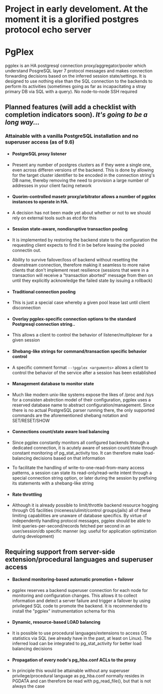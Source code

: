# Project in early develoment. At the moment it is a glorified postgres protocol echo server




# PgPlex



pgplex is an HA postgresql connection proxy/aggregator/pooler which understand PosgreSQL layer 7 protocol messages and makes connection forwarding decisions based on the inferred session state/settings.
It is designed to use nothing else than the SQL connection to the backends to perform its activities (sometimes going as far as incapacitating a stray primary DB via SQL with a query). No node-to-node SSH required


## Planned features (will add a checklist with completion indicators soon). _It's going to be a long way..._


### Attainable with a vanilla PostgreSQL installation and no superuser access (as of 9.6)

* #### PostgreSQL proxy listener
 * Present any number of postgres clusters as if they were a single one, even across differen versions of the backend. This is done by allowing for the target cluster identifier to be encoded in the connection string's DB name,  thereby removing the need to provision a large number of addresses in your client facing network

* #### Quorim-controlled masetr proxy/arbitrator allows a number of pgplex instances to operate in HA.
 * A decision has not been made yet about whether or not to we should rely on external tools such as etcd for this

* #### Session state-aware, nondisruptive transaction pooling
 * It is implemented by restoring the backend state to the configuration the requesting client expects to find it in be before leasing the pooled connectin out.
 * Ability to survive failover/loss of backend without resetting the downstream connection, therefore making it seamless to more naive clients that don't implement reset resilience (sessions that were in a transaction will receive a "transaction aborted" message from then on until they explicitly acknowledge the failed state by issuing a rollback)

* #### Traditional connection pooling
 * This is just a special case whereby a given pool lease last until client disconnection
 
* #### Overlay pgplex-specific connection options to the standard Postgresql connection string..
 *  This allows a client to control the behavior of listener/multiplexer for a given session

* #### Shebang-like strings for command/transaction specific behavior control
 * A specific comment format ```--!pgplex <arguments>``` allows a client to control the behavior of the service after a session has been established

* #### Management database to monitor state
 * Much like modern unix-like systems expose the likes of /proc and /sys for a consisten abstrction model of their configuration, pgplex uses a reserved database name to abstract configuration/management. Since there is no actual PostgreSQL parser running there, the only supported commands are the aforementioned shebang notation and SET/RESET/SHOW


* #### Connections count/state aware load balancing
 * Since pgplex constantly monitors all configured backends through a dedicated connection, it is acutely aware of session count/state through constant monitoring of pg_stat_activity too. It can therefore make load-balancing decisions based on that information
 * To facilitate the handling of write-to-one-read-from-many access patterns, a session can state its read-only/read-write intent through a special connection string option, or later during the session by prefixing its statements with a shebang-like string

* #### Rate throttling
 * Although it is already possible to limit/throttle backend resource hogging through OS facilities (niceness/ulimit/control groups/jails) all of these limiting capabilities are unaware of database specifics. By virtue of independently handling protocol messages, pgplex should be able to limit queries-per-second/records fetched per second in an user/session/db specific manner (eg: useful for application optimization during development)



## Requiring support from server-side extension/procedural languages and superuser access

* #### Backend monitoring-based automatic promotion + failover
 *  pgplex reserves a backend superuser connection for each node for monitoring and configuration changes. This allows it to collect information and detect a server failure and trigger a failover by using privileged SQL code to promote the backend. It is recommended to install the "pgplex" instrumentation schema for this

* #### Dynamic, resource-based LOAD balancing
 * It is possible to use procedural languages/extensions to access OS statistics via SQL (we already have in the past, at least on Linux). The inferred load can be integrated to pg_stat_activity for better load balancing decisions

* #### Propagation of every node's pg_hba.conf ACLs to the proxy
 * In principle this would be attainable without any superuser privilege/procedural language as pg_hba.conf normally resides in PGDATA and can therefore be read with pg_read_file(), but that is not always the case


